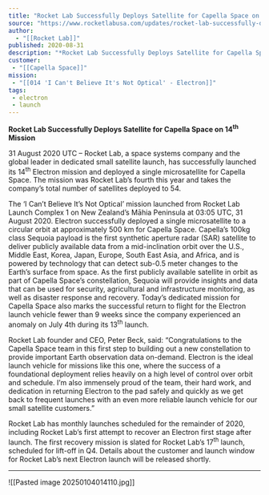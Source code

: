 ```yaml
---
title: "Rocket Lab Successfully Deploys Satellite for Capella Space on 14th Mission "
source: "https://www.rocketlabusa.com/updates/rocket-lab-successfully-deploys-satellite-for-capella-space-on-14th-mission/"
author:
  - "[[Rocket Lab]]"
published: 2020-08-31
description: "*Rocket Lab Successfully Deploys Satellite for Capella Space on 14th Mission*"
customer:
 - "[[Capella Space]]"
mission:
 - "[[014 'I Can't Believe It's Not Optical' - Electron]]"
tags:
 - electron
 - launch
---
```

**Rocket Lab Successfully Deploys Satellite for Capella Space on 14<sup>th</sup> Mission** 

31 August 2020 UTC – Rocket Lab, a space systems company and the global leader in dedicated small satellite launch, has successfully launched its 14<sup>th</sup> Electron mission and deployed a single microsatellite for Capella Space. The mission was Rocket Lab’s fourth this year and takes the company’s total number of satellites deployed to 54.

The ‘I Can’t Believe It’s Not Optical’ mission launched from Rocket Lab Launch Complex 1 on New Zealand’s Māhia Peninsula at 03:05 UTC, 31 August 2020. Electron successfully deployed a single microsatellite to a circular orbit at approximately 500 km for Capella Space. Capella’s 100kg class Sequoia payload is the first synthetic aperture radar (SAR) satellite to deliver publicly available data from a mid-inclination orbit over the U.S., Middle East, Korea, Japan, Europe, South East Asia, and Africa, and is powered by technology that can detect sub-0.5 meter changes to the Earth’s surface from space. As the first publicly available satellite in orbit as part of Capella Space’s constellation, Sequoia will provide insights and data that can be used for security, agricultural and infrastructure monitoring, as well as disaster response and recovery. Today’s dedicated mission for Capella Space also marks the successful return to flight for the Electron launch vehicle fewer than 9 weeks since the company experienced an anomaly on July 4th during its 13<sup>th</sup> launch.

Rocket Lab founder and CEO, Peter Beck, said: “Congratulations to the Capella Space team in this first step to building out a new constellation to provide important Earth observation data on-demand. Electron is the ideal launch vehicle for missions like this one, where the success of a foundational deployment relies heavily on a high level of control over orbit and schedule. I’m also immensely proud of the team, their hard work, and dedication in returning Electron to the pad safely and quickly as we get back to frequent launches with an even more reliable launch vehicle for our small satellite customers.”

Rocket Lab has monthly launches scheduled for the remainder of 2020, including Rocket Lab’s first attempt to recover an Electron first stage after launch. The first recovery mission is slated for Rocket Lab’s 17<sup>th</sup> launch, scheduled for lift-off in Q4. Details about the customer and launch window for Rocket Lab’s next Electron launch will be released shortly.

---

![[Pasted image 20250104014110.jpg]]